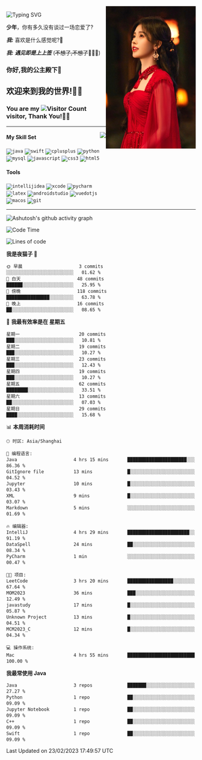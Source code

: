 <!-- **wql521/wql521** is a ✨ _special_ ✨ repository because its `README.md` (this file) appears on your GitHub profile. -->
<img align="right" width=239 src="https://github.com/wql521/wql521/blob/main/鞠婧祎.jpg">

![Typing SVG](https://readme-typing-svg.demolab.com?font=Fira+Code&weight=700&size=31&pause=1000&width=500&height=55&lines=Hi+there%2C+I%E2%80%98m+%E5%B0%98%E4%B8%96%E7%83%9F%E9%9B%A8%E5%AE%A2+!+%F0%9F%AB%B6%F0%9F%8F%BB;%E4%BD%A0%E5%A5%BD%2C+%E6%88%91%E6%98%AF+%E5%B0%98%E4%B8%96%E7%83%9F%E9%9B%A8%E5%AE%A2+!+%F0%9F%AB%B6%F0%9F%8F%BB)

  **少年**，你有多久没有谈过一场恋爱了?
    
  ***我:*** 喜欢是什么感觉呢?🤔
 
  ***我:*** ***遇见即是上上签*** (~~不想了,不想了~~🤦🏻‍♂️)
  ### 你好,我的公主殿下👑
## **欢迎来到我的世界!🥳🥳**

### You are my ![Visitor Count](https://profile-counter.glitch.me/wql521/count.svg) visitor, Thank You!🎉🎉
---


<!-- github-stats:start -->
<img align="right" height="168" src="https://github-readme-stats.vercel.app/api?username=wql521&show_icons=true&count_private=true&locale=cn"/>
<!-- github-stats:end -->


#### My Skill Set
<!-- languages:start -->
<!-- prettier-ignore-start -->
<!-- markdownlint-disable -->
<code><img height="20" src="http://simpleicons.p2hp.com/icons/java.svg" alt="java" /></code>
<code><img height="20" src="https://cdn.simpleicons.org/swift" alt="swift" /></code>
<code><img height="20" src="https://cdn.simpleicons.org/cplusplus" alt="cplusplus" /></code>
<code><img height="20" src="https://cdn.simpleicons.org/python" alt="python" /></code>
<code><img height="20" src="https://cdn.simpleicons.org/mysql" alt="mysql" /></code>
<code><img height="20" src="https://cdn.simpleicons.org/javascript" alt="javascript" /></code>
<code><img height="20" src="https://cdn.simpleicons.org/css3" alt="css3" /></code>
<code><img height="20" src="https://cdn.simpleicons.org/html5" alt="html5" /></code>
<!-- markdownlint-restore -->
<!-- prettier-ignore-end -->

<!-- languages:end -->

#### Tools

<!-- tools:start -->
<!-- prettier-ignore-start -->
<!-- markdownlint-disable -->
<code><img height="20" src="https://cdn.simpleicons.org/intellijidea" alt="intellijidea" /></code>
<code><img height="20" src="https://cdn.simpleicons.org/xcode" alt="xcode" /></code>
<code><img height="20" src="https://cdn.simpleicons.org/pycharm" alt="pycharm" /></code>
<code><img height="20" src="https://cdn.simpleicons.org/latex" alt="latex" /></code>
<code><img height="20" src="https://cdn.simpleicons.org/androidstudio" alt="androidstudio" /></code>
<code><img height="20" src="https://cdn.simpleicons.org/vuedotjs" alt="vuedotjs" /></code>
<code><img height="20" src="https://cdn.simpleicons.org/macos" alt="macos" /></code>
<code><img height="20" src="https://cdn.simpleicons.org/git" alt="git" /></code>
<!-- markdownlint-restore -->
<!-- prettier-ignore-end -->

<!-- tools:end -->

___

![Ashutosh's github activity graph](https://github-readme-activity-graph.cyclic.app/graph?username=wql521&theme=github-light)


<!--START_SECTION:waka-->
![Code Time](http://img.shields.io/badge/Code%20Time-18%20hrs%2025%20mins-blue)

![Lines of code](https://img.shields.io/badge/%E4%BB%8E%E3%80%8CHello%20World%E3%80%8D%E8%B5%B7%E6%88%91%E5%B7%B2%E7%BB%8F%E5%86%99%E4%BA%86-26.2%20thousand%20%E8%A1%8C%E4%BB%A3%E7%A0%81-blue)

**我是夜猫子 🦉** 

```text
🌞 早晨                     3 commits           ░░░░░░░░░░░░░░░░░░░░░░░░░   01.62 % 
🌆 白天                     48 commits          ██████░░░░░░░░░░░░░░░░░░░   25.95 % 
🌃 傍晚                     118 commits         ████████████████░░░░░░░░░   63.78 % 
🌙 晚上                     16 commits          ██░░░░░░░░░░░░░░░░░░░░░░░   08.65 % 
```
📅 **我最有效率是在 星期五** 

```text
星期一                      20 commits          ███░░░░░░░░░░░░░░░░░░░░░░   10.81 % 
星期二                      19 commits          ███░░░░░░░░░░░░░░░░░░░░░░   10.27 % 
星期三                      23 commits          ███░░░░░░░░░░░░░░░░░░░░░░   12.43 % 
星期四                      19 commits          ███░░░░░░░░░░░░░░░░░░░░░░   10.27 % 
星期五                      62 commits          ████████░░░░░░░░░░░░░░░░░   33.51 % 
星期六                      13 commits          ██░░░░░░░░░░░░░░░░░░░░░░░   07.03 % 
星期日                      29 commits          ████░░░░░░░░░░░░░░░░░░░░░   15.68 % 
```


📊 **本周消耗时间** 

```text
🕑︎ 时区: Asia/Shanghai

💬 编程语言: 
Java                     4 hrs 15 mins       ██████████████████████░░░   86.36 % 
GitIgnore file           13 mins             █░░░░░░░░░░░░░░░░░░░░░░░░   04.52 % 
Jupyter                  10 mins             █░░░░░░░░░░░░░░░░░░░░░░░░   03.43 % 
XML                      9 mins              █░░░░░░░░░░░░░░░░░░░░░░░░   03.07 % 
Markdown                 5 mins              ░░░░░░░░░░░░░░░░░░░░░░░░░   01.69 % 

🔥 编辑器: 
IntelliJ                 4 hrs 29 mins       ███████████████████████░░   91.19 % 
DataSpell                24 mins             ██░░░░░░░░░░░░░░░░░░░░░░░   08.34 % 
PyCharm                  1 min               ░░░░░░░░░░░░░░░░░░░░░░░░░   00.47 % 

🐱‍💻 项目: 
LeetCode                 3 hrs 20 mins       █████████████████░░░░░░░░   67.64 % 
MOM2023                  36 mins             ███░░░░░░░░░░░░░░░░░░░░░░   12.49 % 
javastudy                17 mins             █░░░░░░░░░░░░░░░░░░░░░░░░   05.87 % 
Unknown Project          13 mins             █░░░░░░░░░░░░░░░░░░░░░░░░   04.51 % 
MCM2023_C                12 mins             █░░░░░░░░░░░░░░░░░░░░░░░░   04.34 % 

💻 操作系统: 
Mac                      4 hrs 55 mins       █████████████████████████   100.00 % 
```

**我最常使用 Java** 

```text
Java                     3 repos             ███████░░░░░░░░░░░░░░░░░░   27.27 % 
Python                   1 repo              ██░░░░░░░░░░░░░░░░░░░░░░░   09.09 % 
Jupyter Notebook         1 repo              ██░░░░░░░░░░░░░░░░░░░░░░░   09.09 % 
C++                      1 repo              ██░░░░░░░░░░░░░░░░░░░░░░░   09.09 % 
Swift                    1 repo              ██░░░░░░░░░░░░░░░░░░░░░░░   09.09 % 
```




 Last Updated on 23/02/2023 17:49:57 UTC
<!--END_SECTION:waka-->


